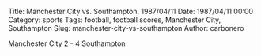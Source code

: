Title: Manchester City vs. Southampton, 1987/04/11
Date: 1987/04/11 00:00
Category: sports
Tags: football, football scores, Manchester City, Southampton
Slug: manchester-city-vs-southampton
Author: carbonero


Manchester City 2 - 4 Southampton

